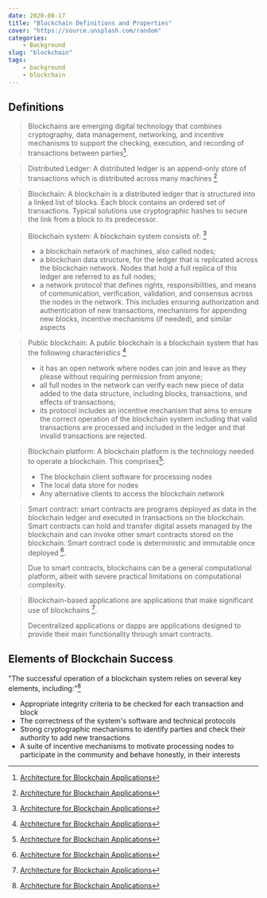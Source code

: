 ```yaml
---
date: 2020-08-17
title: "Blockchain Definitions and Properties"
cover: "https://source.unsplash.com/random"
categories: 
    - Background
slug: "blockchain"
tags:
    - background
    - blockchain
---
```


## Definitions

> Blockchains are emerging digital technology that combines cryptography, data management, networking, and incentive mechanisms to support the checking, execution, and recording of transactions between parties[^1].

> Distributed Ledger: A distributed ledger is an append-only store of transactions which is distributed across many machines [^1]

> Blockchain: A blockchain is a distributed ledger that is structured into a linked list of blocks. Each block contains an ordered set of transactions. Typical solutions use cryptographic hashes to secure the link from a block to its predecessor.

> Blockchain system: A blockchain system consists of: [^1]
>
> - a blockchain network of machines, also called nodes;
> - a blockchain data structure, for the ledger that is replicated across the blockchain network. Nodes that hold a full replica of this ledger are referred to as full nodes;
> - a network protocol that defines rights, responsibilities, and means of communication, verification, validation, and consensus across the nodes in the network. This includes ensuring authorization and authentication of new transactions, mechanisms for appending new blocks, incentive mechanisms (if needed), and similar aspects

> Public blockchain: A public blockchain is a blockchain system that has the following characteristics [^1]
>
> - it has an open network where nodes can join and leave as they please without requiring permission from anyone;
> - all full nodes in the network can verify each new piece of data added to the data structure, including blocks, transactions, and effects of transactions;
> - its protocol includes an incentive mechanism that aims to ensure the correct operation of the blockchain system including that valid transactions are processed and included in the ledger and that invalid transactions are rejected.

> Blockchain platform: A blockchain platform is the technology needed to operate a blockchain. This comprises[^1]:
>
> - The blockchain client software for processing nodes
> - The local data store for nodes
> - Any alternative clients to access the blockchain network

> Smart contract: smart contracts are programs deployed as data in the blockchain ledger and executed in transactions on the blockchain. Smart contracts can hold and transfer digital assets managed by the blockchain and can invoke other smart contracts stored on the blockchain. Smart contract code is deterministic and immutable once deployed [^1]. 
>
> Due to smart contracts, blockchains can be a general computational platform, albeit with severe practical limitations on computational complexity. 

>Blockchain-based applications are applications that make significant use of blockchains [^1]. 
>
>Decentralized applications or dapps are applications designed to provide their main functionality through smart contracts. 



## Elements of Blockchain Success

"The successful operation of a blockchain system relies on several key elements, including:"[^1]

- Appropriate integrity criteria to be checked for each transaction and block
- The correctness of the system's software and technical protocols
- Strong cryptographic mechanisms to identify parties and check their authority to add new transactions
- A suite of incentive mechanisms to motivate processing nodes to participate in the community and behave honestly, in their interests



[^1]:  [Architecture for Blockchain Applications](https://link.springer.com/content/pdf/10.1007/978-3-030-03035-3.pdf)